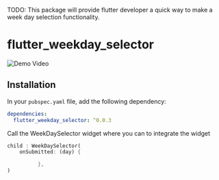<!--
This README describes the package. If you publish this package to pub.dev,
this README's contents appear on the landing page for your package.

For information about how to write a good package README, see the guide for
[writing package pages](https://dart.dev/guides/libraries/writing-package-pages).

For general information about developing packages, see the Dart guide for
[creating packages](https://dart.dev/guides/libraries/create-library-packages)
and the Flutter guide for
[developing packages and plugins](https://flutter.dev/developing-packages).
-->

TODO: This package will provide flutter developer a quick way to make a week day selection functionality.

# flutter_weekday_selector

![Demo Video](https://imgur.com/a/3uqCgVx)

## Installation

In your `pubspec.yaml` file, add the following dependency:

```yaml
dependencies:
  flutter_weekday_selector: ^0.0.3
```

Call the WeekDaySelector widget where you can to integrate the widget

```dart
child : WeekDaySelector(
    onSubmitted: (day) {

          },
)
```
